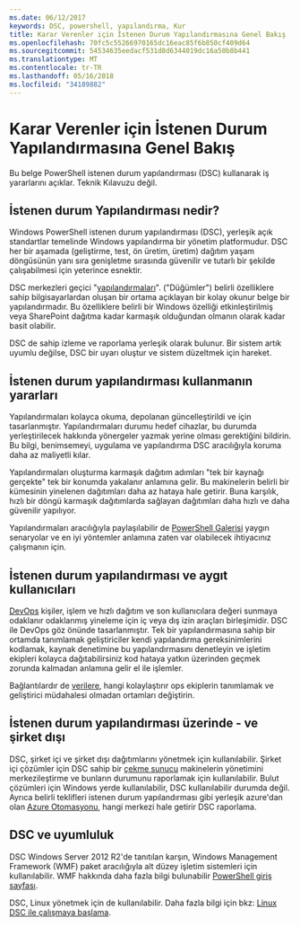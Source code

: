 ```yaml
---
ms.date: 06/12/2017
keywords: DSC, powershell, yapılandırma, Kur
title: Karar Verenler için İstenen Durum Yapılandırmasına Genel Bakış
ms.openlocfilehash: 70fc5c55266970165dc16eac85f6b850cf409d64
ms.sourcegitcommit: 54534635eedacf531d8d6344019dc16a50b8b441
ms.translationtype: MT
ms.contentlocale: tr-TR
ms.lasthandoff: 05/16/2018
ms.locfileid: "34189882"
---
```

# <a name="desired-state-configuration-overview-for-decision-makers"></a>Karar Verenler için İstenen Durum Yapılandırmasına Genel Bakış

Bu belge PowerShell istenen durum yapılandırması (DSC) kullanarak iş yararlarını açıklar. Teknik Kılavuzu değil.

## <a name="what-is-desired-state-configuration"></a>İstenen durum Yapılandırması nedir?

Windows PowerShell istenen durum yapılandırması (DSC), yerleşik açık standartlar temelinde Windows yapılandırma bir yönetim platformudur. DSC her bir aşamada (geliştirme, test, ön üretim, üretim) dağıtım yaşam döngüsünün yanı sıra genişletme sırasında güvenilir ve tutarlı bir şekilde çalışabilmesi için yeterince esnektir.

DSC merkezleri geçici "[yapılandırmaları](https://msdn.microsoft.com/powershell/dsc/configurations)".
("Düğümler") belirli özelliklere sahip bilgisayarlardan oluşan bir ortama açıklayan bir kolay okunur belge bir yapılandırmadır.
Bu özelliklere belirli bir Windows özelliği etkinleştirilmiş veya SharePoint dağıtma kadar karmaşık olduğundan olmanın olarak kadar basit olabilir.

DSC de sahip izleme ve raporlama yerleşik olarak bulunur.
Bir sistem artık uyumlu değilse, DSC bir uyarı oluştur ve sistem düzeltmek için hareket.

## <a name="benefits-of-using-desired-state-configuration"></a>İstenen durum yapılandırması kullanmanın yararları

Yapılandırmaları kolayca okuma, depolanan güncelleştirildi ve için tasarlanmıştır.
Yapılandırmaları durumu hedef cihazlar, bu durumda yerleştirilecek hakkında yönergeler yazmak yerine olması gerektiğini bildirin.
Bu bilgi, benimsemeyi, uygulama ve yapılandırma DSC aracılığıyla koruma daha az maliyetli kılar.

Yapılandırmaları oluşturma karmaşık dağıtım adımları "tek bir kaynağı gerçekte" tek bir konumda yakalanır anlamına gelir.
Bu makinelerin belirli bir kümesinin yinelenen dağıtımları daha az hataya hale getirir.
Buna karşılık, hızlı bir döngü karmaşık dağıtımlarda sağlayan dağıtımları daha hızlı ve daha güvenilir yapılıyor.

Yapılandırmaları aracılığıyla paylaşılabilir de [PowerShell Galerisi](https://powershellgallery.com) yaygın senaryolar ve en iyi yöntemler anlamına zaten var olabilecek ihtiyacınız çalışmanın için.


## <a name="desired-state-configuration-and-devops"></a>İstenen durum yapılandırması ve aygıt kullanıcıları

[DevOps](http://blogs.technet.com/b/ashleymcglone/archive/2015/11/20/devops-for-n00bs-ie-windows-people.aspx) kişiler, işlem ve hızlı dağıtım ve son kullanıcılara değeri sunmaya odaklanır odaklanmış yineleme için iç veya dış izin araçları birleşimidir.
DSC ile DevOps göz önünde tasarlanmıştır.
Tek bir yapılandırmasına sahip bir ortamda tanımlamak geliştiriciler kendi yapılandırma gereksinimlerini kodlamak, kaynak denetimine bu yapılandırmasını denetleyin ve işletim ekipleri kolayca dağıtabilirsiniz kod hataya yatkın üzerinden geçmek zorunda kalmadan anlamına gelir el ile işlemler.

Bağlantılardır de [verilere](https://msdn.microsoft.com/powershell/dsc/configdata), hangi kolaylaştırır ops ekiplerin tanımlamak ve geliştirici müdahalesi olmadan ortamları değiştirin.

## <a name="desired-state-configuration-on--and-off-premises"></a>İstenen durum yapılandırması üzerinde - ve şirket dışı

DSC, şirket içi ve şirket dışı dağıtımlarını yönetmek için kullanılabilir.
Şirket içi çözümler için DSC sahip bir [çekme sunucu](https://msdn.microsoft.com/powershell/dsc/pullserver) makinelerin yönetimini merkezileştirme ve bunların durumunu raporlamak için kullanılabilir.
Bulut çözümleri için Windows yerde kullanılabilir, DSC kullanılabilir durumda değil.
Ayrıca belirli teklifleri istenen durum yapılandırması gibi yerleşik azure'dan olan [Azure Otomasyonu](https://azure.microsoft.com/en-us/documentation/services/automation/), hangi merkezi hale getirir DSC raporlama.

## <a name="dsc-and-compatibility"></a>DSC ve uyumluluk

DSC Windows Server 2012 R2'de tanıtılan karşın, Windows Management Framework (WMF) paket aracılığıyla alt düzey işletim sistemleri için kullanılabilir.
WMF hakkında daha fazla bilgi bulunabilir [PowerShell giriş sayfası](https://msdn.microsoft.com/en-us/powershell/).

DSC, Linux yönetmek için de kullanılabilir. Daha fazla bilgi için bkz: [Linux DSC ile çalışmaya başlama](https://msdn.microsoft.com/en-us/powershell/dsc/lnxgettingstarted).
